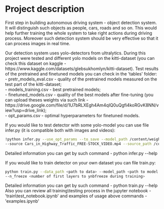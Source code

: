 # Project description
<p>First step in building autonomous driving system - object detection system. It will distinguish such objects as people, cars, roads and so on. 
This would help further training the whole system to take right actions during driving process. 
Moreover such detection system should be very effective so that it can process images in real time.</p>

<p>Our detection system uses yolo-detectors from ultralytics. During this project were tested and different yolo models on the kitti-dataset (you can check this dataset on kaggle - https://www.kaggle.com/datasets/glebsukhomlyn/kitti-dataset). Test results of the pretrained and finetuned models you can check in the 'tables' folder: 
<br> - pretr_models_eval.csv - quality of the pretrained models measured on the test part of the kitti-dataset;
<br> - models_training.csv - best pretrained models;
<br> - finetuned_models.csv - quality of the best models after fine-tuning (you can upload theses weights via such link - https://drive.google.com/file/d/1U7bRLXEgh4Am4qIQ0uQgfi4koRGvK8NN/view?usp=drive_link);
<br> - opt_params.csv - optimal hyperparameters for finetuned models.</p>

If you would like to test detector with some yolo-model you can use file infer.py (it is compatible both with images and videos):
```bash
!python infer.py --use_opt_params --to_save --model_path /content/weights/best_yolov8m.pt \
--source Cars_in_Highway_Traffic_FREE-STOCK_VIDEO.mp4 --source_path /content/
```
Detailed information you can get by such command - python infer.py --help

If you would like to train detector on your own dataset you can file train.py:
```bash
python train.py --data_path <path to data> --model_path <path to model config file> --epochs <num epochs to train> \
--n_freeze <number of first layers to ynbfreeze during training>
```
Detailed information you can get by such command - python train.py --help
<br>Also you can review all training\testing process in the jupyter notebook - 'train\test_notebook.ipynb' and examples of usage above commands - 'examples.ipynb'
